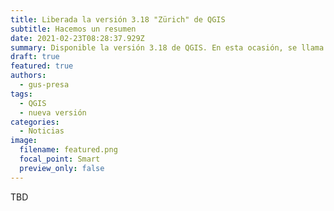 ```yaml
---
title: Liberada la versión 3.18 "Zürich" de QGIS
subtitle: Hacemos un resumen
date: 2021-02-23T08:28:37.929Z
summary: Disponible la versión 3.18 de QGIS. En esta ocasión, se llama "Zürich".
draft: true
featured: true
authors:
  - gus-presa
tags:
  - QGIS
  - nueva versión
categories:
  - Noticias
image:
  filename: featured.png
  focal_point: Smart
  preview_only: false
---
```

TBD